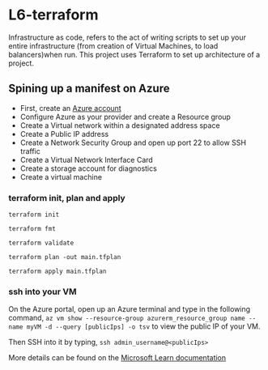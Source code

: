 # L6-terraform
Infrastructure as code, refers to the act of writing scripts to set up your entire infrastructure (from creation of Virtual Machines, to load balancers)when run. This project uses Terraform to set up architecture of a project.

## Spining up a manifest on Azure
-   First, create an [Azure account](www.portal.azure.com)
-   Configure Azure as your provider and create a Resource group
-   Create a Virtual network within a designated address space
- Create a Public IP address
-   Create a Network Security Group and open up port 22 to allow SSH traffic
- Create a Virtual Network Interface Card
- Create a storage account for diagnostics
- Create a virtual machine

### terraform init, plan and apply
```
terraform init
```

```
terraform fmt
```

```
terraform validate
```

```
terraform plan -out main.tfplan
```

```
terraform apply main.tfplan
```

### ssh into your VM
On the Azure portal, open up an Azure terminal and type in the following command, ```az vm show --resource-group azurerm_resource_group name --name myVM -d --query [publicIps] -o tsv``` to view the public IP of your VM.

Then SSH into it by typing, ```ssh admin_username@<publicIps>```

More details can be found on the [Microsoft Learn documentation](https://docs.microsoft.com/en-us/azure/developer/terraform/create-linux-virtual-machine-with-infrastructure?source=docs)